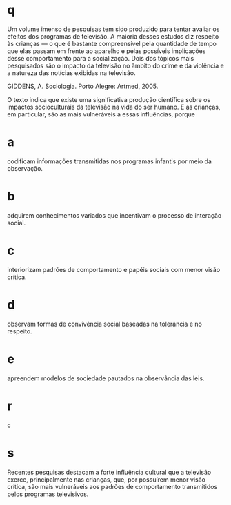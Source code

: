 # q
Um volume imenso de pesquisas tem sido produzido para tentar avaliar os efeitos dos programas de televisão. A maioria desses estudos diz respeito às crianças — o que é bastante compreensível pela quantidade de tempo que elas passam em frente ao aparelho e pelas possíveis implicações desse comportamento para a socialização. Dois dos tópicos mais pesquisados são o impacto da televisão no âmbito do crime e da violência e a natureza das notícias exibidas na televisão.

GIDDENS, A. Sociologia. Porto Alegre: Artmed, 2005.

O texto indica que existe uma significativa produção científica sobre os impactos socioculturais da televisão na vida do ser humano. E as crianças, em particular, são as mais vulneráveis a essas influências, porque

# a
codificam informações transmitidas nos programas infantis por meio da observação.

# b
adquirem conhecimentos variados que incentivam o processo de interação social.

# c
interiorizam padrões de comportamento e papéis sociais com menor visão crítica.

# d
observam formas de convivência social baseadas na tolerância e no respeito.

# e
apreendem modelos de sociedade pautados na observância das leis.

# r
c

# s
Recentes pesquisas destacam a forte influência cultural que a televisão exerce, principalmente nas crianças, que, por possuírem menor visão crítica, são mais vulneráveis aos padrões de comportamento transmitidos pelos programas televisivos.

